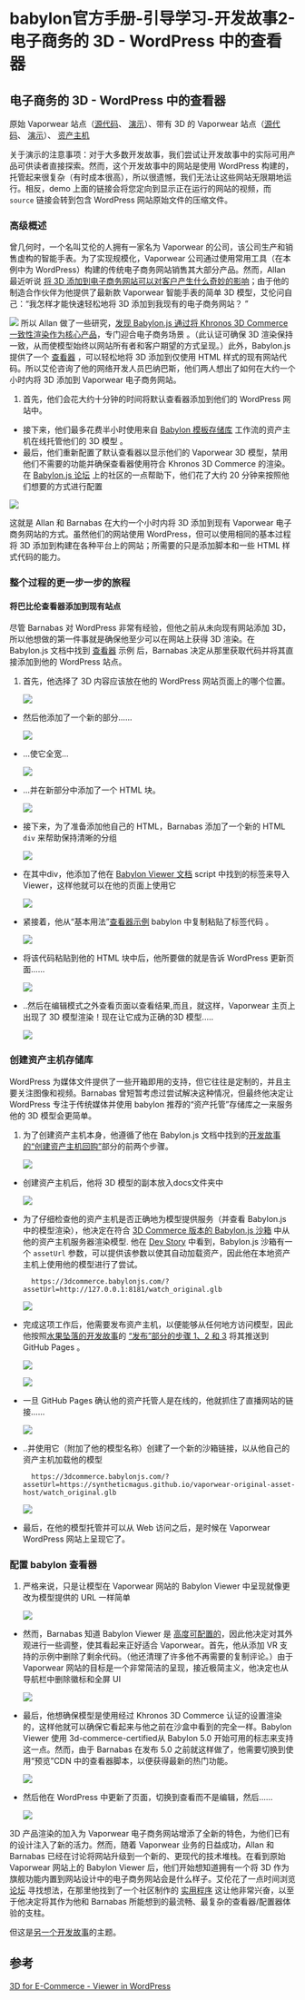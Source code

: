 # babylon官方手册-引导学习-开发故事2-电子商务的 3D - WordPress 中的查看器
## 电子商务的 3D - WordPress 中的查看器
原始 Vaporwear 站点（[源代码](https://github.com/syntheticmagus/vaporwear-original-asset-host/tree/main/wp_sites_sources/vaporwear)、 [演示](https://syntheticmagus.github.io/vaporwear-original-asset-host/vaporwear_wp_original.mp4)）、带有 3D 的 Vaporwear 站点（[源代码](https://github.com/syntheticmagus/vaporwear-original-asset-host/tree/main/wp_sites_sources/vaporwear_viewer)、 [演示](https://syntheticmagus.github.io/vaporwear-original-asset-host/vaporwear_wp_with_viewer.mp4)）、 [资产主机](https://github.com/syntheticmagus/vaporwear-original-asset-host/)

关于演示的注意事项：对于大多数开发故事，我们尝试让开发故事中的实际可用产品可供读者直接探索。然而，这个开发故事中的网站是使用 WordPress 构建的，托管起来很复杂（有时成本很高），所以很遗憾，我们无法让这些网站无限期地运行。相反，demo 上面的链接会将您定向到显示正在运行的网站的视频，而 `source` 链接会转到包含 WordPress 网站原始文件的压缩文件。

### 高级概述
曾几何时，一个名叫艾伦的人拥有一家名为 Vaporwear 的公司，该公司生产和销售虚构的智能手表。为了实现规模化，Vaporwear 公司通过使用常用工具（在本例中为 WordPress）构建的传统电子商务网站销售其大部分产品。然而，Allan 最近听说 [将 3D 添加到电子商务网站可以对客户产生什么奇妙的影响](https://www.zdnet.com/article/2021-is-the-year-that-3d-and-augmented-reality-for-commerce-cashes-in/)；由于他的制造合作伙伴为他提供了最新款 Vaporwear 智能手表的简单 3D 模型，艾伦问自己：“我怎样才能快速轻松地将 3D 添加到我现有的电子商务网站？ ”

![](./pic/vaporwear_viewer_question.png)
所以 Allan 做了一些研究，[发现 Babylon.js 通过将 Khronos 3D Commerce 一致性渲染作为核心产品](https://doc.babylonjs.com/divingDeeper/3D_commerce_certif)，专门迎合电子商务场景 。（此认证可确保 3D 渲染保持一致，从而使模型始终以网站所有者和客户期望的方式呈现。）此外，Babylon.js 提供了一个 [查看器](https://doc.babylonjs.com/extensions/babylonViewer) ，可以轻松地将 3D 添加到仅使用 HTML 样式的现有网站代码。所以艾伦咨询了他的网络开发人员巴纳巴斯，他们两人想出了如何在大约一个小时内将 3D 添加到 Vaporwear 电子商务网站。

1. 首先，他们会花大约十分钟的时间将默认查看器添加到他们的 WordPress 网站中。
- 接下来，他们最多花费半小时使用来自 [Babylon 模板存储库](https://doc.babylonjs.com/toolsAndResources/templateRepositories#the-template-repository-workflow) 工作流的资产主机在线托管他们的 3D 模型 。
- 最后，他们重新配置了默认查看器以显示他们的 Vaporwear 3D 模型，禁用他们不需要的功能并确保查看器使用符合 Khronos 3D Commerce 的渲染。在 [Babylon.js 论坛](https://forum.babylonjs.com/questions) 上的社区的一点帮助下，他们花了大约 20 分钟来按照他们想要的方式进行配置

![](./pic/vaporwear_viewer_answer.png)

这就是 Allan 和 Barnabas 在大约一个小时内将 3D 添加到现有 Vaporwear 电子商务网站的方式。虽然他们的网站使用 WordPress，但可以使用相同的基本过程将 3D 添加到构建在各种平台上的网站；所需要的只是添加脚本和一些 HTML 样式代码的能力。

### 整个过程的更一步一步的旅程
#### 将巴比伦查看器添加到现有站点
尽管 Barnabas 对 WordPress 非常有经验，但他之前从未向现有网站添加 3D，所以他想做的第一件事就是确保他至少可以在网站上获得 3D 渲染。在 Babylon.js 文档中找到 [查看器](https://doc.babylonjs.com/extensions/babylonViewer/viewerExamples#basic-usage) 示例 后，Barnabas 决定从那里获取代码并将其直接添加到他的 WordPress 站点。

1. 首先，他选择了 3D 内容应该放在他的 WordPress 网站页面上的哪个位置。

	![](./pic/01_deciding_where.png)
- 然后他添加了一个新的部分......

	![](./pic/03_new_section.png)	
- ...使它全宽...

	![](./pic/04_structure.png)
- ...并在新部分中添加了一个 HTML 块。

	![](./pic/05_html_block.png)
- 接下来，为了准备添加他自己的 HTML，Barnabas 添加了一个新的 HTML `div` 来帮助保持清晰的分组

	![](./pic/06_div.png)
- 在其中div，他添加了他在 [Babylon Viewer 文档](https://doc.babylonjs.com/extensions/babylonViewer#display-3d-models-on-your-webpage) script 中找到的标签来导入 Viewer，这样他就可以在他的页面上使用它

	![](./pic/07_script.png)
- 紧接着，他从“基本用法”[查看器示例](https://github.com/BabylonJS/Babylon.js/tree/master/packages/tools/viewer/public/basicExample.html#L18-L31) babylon 中复制粘贴了标签代码 。

	![](./pic/08_copy-paste.png)
- 将该代码粘贴到他的 HTML 块中后，他所要做的就是告诉 WordPress 更新页面......

	![](./pic/09_update.png)
- ..然后在编辑模式之外查看页面以查看结果,而且，就这样，Vaporwear 主页上出现了 3D 模型渲染！现在让它成为正确的3D 模型.....

	![](./pic/10_first_render.png)

### 创建资产主机存储库
WordPress 为媒体文件提供了一些开箱即用的支持，但它往往是定制的，并且主要关注图像和视频。Barnabas 曾短暂考虑过尝试解决这种情况，但最终他决定让 WordPress 专注于传统媒体并使用 babylon 推荐的“资产托管”存储库之一来服务他的 3D 模型会更简单。

1. 为了创建资产主机本身，他遵循了他在 Babylon.js 文档中找到的[开发故事的“创建资产主机回购”](https://doc.babylonjs.com/guidedLearning/devStories/fruitFalling#creating-an-asset-host-repo)部分的前两个步骤。

	![](./pic/11_create_asset_host.png)
- 创建资产主机后，他将 3D 模型的副本放入docs文件夹中

	![](./pic/12_docs_folder.png)
- 为了仔细检查他的资产主机是否正确地为模型提供服务（并查看 Babylon.js 中的模型渲染），他决定在符合 [3D Commerce 版本的 Babylon.js 沙箱](https://3dcommerce.babylonjs.com/) 中从他的资产主机服务器渲染模型. 他在 [Dev Story](https://doc.babylonjs.com/guidedLearning/devStories/vaporwearViewer#creating-an-asset-host-repo) 中看到，Babylon.js 沙箱有一个 `assetUrl` 参数，可以提供该参数以使其自动加载资产，因此他在本地资产主机上使用他的模型进行了尝试。

		https://3dcommerce.babylonjs.com/?assetUrl=http://127.0.0.1:8181/watch_original.glb
	
	![](./pic/13_sandbox_from_local.png)	
- 完成这项工作后，他需要发布资产主机，以便能够从任何地方访问模型，因此他按照[水果坠落的开发故事](https://doc.babylonjs.com/guidedLearning/devStories/fruitFalling#publishing-the-test-app-on-github-pages)的 [“发布”部分的步骤 1、2 和 3](https://doc.babylonjs.com/guidedLearning/devStories/fruitFalling#publishing-the-test-app-on-github-pages) 将其推送到 GitHub Pages 。

	![](./pic/14_github_pages_start.png)
	
	![](./pic/15_github_pages_stop.png)
- 一旦 GitHub Pages 确认他的资产托管人是在线的，他就抓住了直播网站的链接......

	![](./pic/16_github_pages_link.png)
- ..并使用它（附加了他的模型名称）创建了一个新的沙箱链接，以从他自己的资产主机加载他的模型

		https://3dcommerce.babylonjs.com/?assetUrl=https://syntheticmagus.github.io/vaporwear-original-asset-host/watch_original.glb
	![](./pic/17_sandbox_from_web.png)	
- 最后，在他的模型托管并可以从 Web 访问之后，是时候在 Vaporwear WordPress 网站上呈现它了。

### 配置 babylon 查看器
1. 严格来说，只是让模型在 Vaporwear 网站的 Babylon Viewer 中呈现就像更改为模型提供的 URL 一样简单

	![](./pic/18_new_model_url.png)
- 然而，Barnabas 知道 Babylon Viewer 是 [高度可配置的](https://doc.babylonjs.com/extensions/babylonViewer/configuringViewer)，因此他决定对其外观进行一些调整，使其看起来正好适合 Vaporwear。首先，他从添加 VR 支持的示例中删除了剩余代码。（他还清理了许多他不再需要的复制评论。）由于 Vaporwear 网站的目标是一个非常简洁的呈现，接近极简主义，他决定也从导航栏中删除徽标和全屏 UI

	![](./pic/19_delete_vr_and_comments.png)
- 最后，他想确保模型是使用经过 Khronos 3D Commerce 认证的设置渲染的，这样他就可以确保它看起来与他之前在沙盒中看到的完全一样。Babylon Viewer 使用 3d-commerce-certified从 Babylon 5.0 开始可用的标志来支持这一点。然而，由于 Barnabas 在发布 5.0 之前就这样做了，他需要切换到使用“预览”CDN 中的查看器脚本，以便获得最新的热门功能。

	![](./pic/20_change_params.png)
- 然后他在 WordPress 中更新了页面，切换到查看而不是编辑，然后……

	![](./pic/21_result.png)
	
3D 产品渲染的加入为 Vaporwear 电子商务网站增添了全新的特色，为他们已有的设计注入了新的活力。然而，随着 Vaporwear 业务的日益成功，Allan 和 Barnabas 已经在讨论将网站升级到一个新的、更现代的技术堆栈。在看到原始 Vaporwear 网站上的 Babylon Viewer 后，他们开始想知道拥有一个将 3D 作为旗舰功能内置到网站设计中的电子商务网站会是什么样子。艾伦花了一点时间浏览 [论坛](https://forum.babylonjs.com/c/demos) 寻找想法，在那里他找到了一个社区制作的 [实用程序](https://doc.babylonjs.com/guidedLearning/devStories/showroomCamera) 这让他非常兴奋，以至于他决定将其作为他和 Barnabas 所能想到的最流畅、最复杂的查看器/配置器体验的支柱。

但这是[另一个开发故事](https://doc.babylonjs.com/guidedLearning/devStories/vaporwearConfigurator)的主题。

	
## 参考
[3D for E-Commerce - Viewer in WordPress](https://doc.babylonjs.com/guidedLearning/devStories/vaporwearViewer)
			
	



		
	
	

